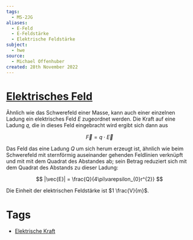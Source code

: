 ```yaml
---
tags:
  - MS-2JG
aliases:
  - E-Feld
  - E-Feldstärke
  - Elektrische Feldstärke
subject:
  - hwe
source:
  - Michael Offenhuber
created: 28th November 2022
---
```


# [Elektrisches Feld](https://de.wikipedia.org/wiki/Elektrisches_Feld)

Ähnlich wie das Schwerefeld einer Masse, kann auch einer einzelnen Ladung ein elektrisches Feld $E$ zugeordnet werden. Die Kraft auf eine Ladung 𝑞, die in dieses Feld eingebracht wird ergibt sich dann aus

$$
\vec{F}=q\cdot \vec{E}
$$

Das Feld das eine Ladung $Q$ um sich herum erzeugt ist, ähnlich wie beim Schwerefeld mit sternförmig auseinander gehenden Feldlinien verknüpft und mit mit dem Quadrat des Abstandes ab; sein Betrag reduziert sich mit dem Quadrat des Abstands zu dieser Ladung:

$$
|\vec{E}| = \frac{Q}{4\pi\varepsilon_{0}r^{2}}
$$

Die Einheit der elektrischen Feldstärke ist $1 \frac{V}{m}$.

# Tags

- [Elektrische Kraft](Elektrische%20Kraft.md)